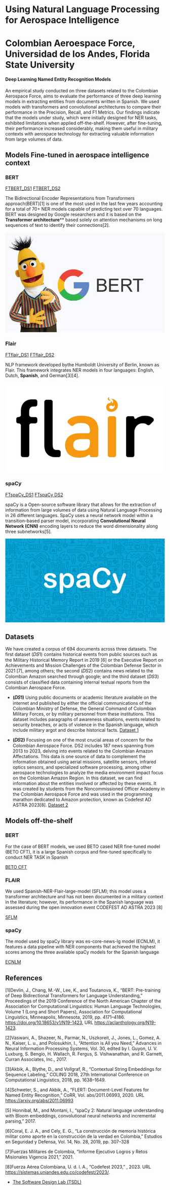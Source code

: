 # Using Natural Language Processing for Aerospace Intelligence

# Colombian Aeroespace Force, Universidad de los Andes, Florida State University

#### Deep Learning Named Entity Recognition Models 


An empirical study conducted on three datasets related to the Colombian
Aerospace Force, aims to evaluate the performance of three deep learning models in extracting
entities from documents written in Spanish. We used models with transformers and convolutional
architectures to compare their performance in the Precision, Recall, and F1 Metrics. Our
findings indicate that the models under study, which were initially designed for NER tasks,
exhibited limitations when applied off-the-shelf. However, after fine-tuning, their performance
increased considerably, making them useful in military contexts with aerospace technology for
extracting valuable information from large volumes of data.

## Models Fine-tuned in aerospace intelligence context

### BERT
[FTBERT_DS1](https://drive.google.com/drive/folders/1xF4Hk8fFBry5k3swrCwGVn0hsaoM094z?usp=sharing)
[FTBERT_DS2](https://drive.google.com/drive/folders/1xF4Hk8fFBry5k3swrCwGVn0hsaoM094z?usp=sharing)

The Bidirectional Encoder Representations from Transformers approach(BERT)[1] is one of the most used in the last few years accounting for a total of 70+ NER
models capable of predicting text over 70 languages. BERT was designed by Google researchers and it is based on the **Transformer architecture**** based solely on attention
mechanisms on long sequences of text to identify their connections[2].

![Prueba](/assets/img/bert.png)

### Flair
[FTflair_DS1](https://fuerzaaereacolombia-my.sharepoint.com/:f:/g/personal/alexandra_zabala_fac_mil_co/EuOZ89G_HtBPj_a6zvht3awB_nvkdXQmWJ0i0TKcizDweg?e=cwhDen)
[FTflair_DS2](https://fuerzaaereacolombia-my.sharepoint.com/:f:/g/personal/alexandra_zabala_fac_mil_co/EuOZ89G_HtBPj_a6zvht3awB_nvkdXQmWJ0i0TKcizDweg?e=cwhDen)

NLP framework developed bythe Humboldt University of Berlin, known as Flair. This framework integrates NER models in four languages: English, Dutch, **Spanish**, and German[3][4].

![Prueba](/assets/img/flair.jpg)

### spaCy
[FTspaCy_DS1](https://fuerzaaereacolombia-my.sharepoint.com/:f:/g/personal/alexandra_zabala_fac_mil_co/EuOZ89G_HtBPj_a6zvht3awB_nvkdXQmWJ0i0TKcizDweg?e=cwhDen)
[FTspaCy DS2](https://fuerzaaereacolombia-my.sharepoint.com/:f:/g/personal/alexandra_zabala_fac_mil_co/EuOZ89G_HtBPj_a6zvht3awB_nvkdXQmWJ0i0TKcizDweg?e=cwhDen)

spaCy is a Open-source software library that allows for the extraction of information from large volumes of data using Natural Language Processing in 26 different languages. SpaCy uses a neural network model within a transition-based parser model, incorporating **Convolutional Neural Network (CNN)** encoding layers to reduce the word dimensionality along three subnetworks[5].

![Prueba](/assets/img/spacy.jpg)

## Datasets
We have created a corpus of 694 documents across three datasets. The first dataset (𝐷𝑆1) contains historical events from public sources such as the Military Historical Memory Report in 2019 [6] or the Executive Report on Achievements and Mission Challenges of the Colombian Defense Sector in 2021 [7], among others; the second (𝐷𝑆2) contains news related to the Colombian Amazon searched through google; and the third dataset (𝐷𝑆3) consists of classified data containing internal textual reports from the Colombian Aerospace Force. 

-  **(𝐷𝑆1)** Using public documents or academic literature available on the internet and published by either the official communications of the Colombian Ministry of Defense, the General Command of
Colombian Military Forces, or by military personnel from these institutions. This dataset includes paragraphs of awareness situations, events related to security breaches, or acts of violence in the Spanish language, which include military argot and describe historical facts.
[Dataset 1](https://github.com/alexandraz2022/alexandraz2022.github.io/blob/main/datasets)

-  **(𝐷𝑆2)** Focusing on one of the most crucial areas of concern for the Colombian Aerospace Force. DS2 includes 187 news spanning from 2013 to 2023, delving into events related to the Colombian Amazon Affectations. This data is one source of data to complement the information obtained using aerial missions, satellite sensors, infrared optics sensors, and specialized software processing, among other aerospace technologies to analyze the media environment impact focus on the Colombian Amazon Region. In this dataset, we can find information about the entities involved or affected by these events. It was created by students from the Noncommissioned Officer Academy in the Colombian Aerospace Force and was used in the programming marathon dedicated to Amazon protection, known as Codefest AD ASTRA 2023[8].
[Dataset 2](https://github.com/alexandraz2022/alexandraz2022.github.io/blob/main/datasets)


## Models off-the-shelf

### BERT
For the case of BERT models, we used BETO cased NER fine-tuned model (BETO CFT), it is a large Spanish corpus and fine-tuned specifically to conduct NER TASK in Spanish

[BETO CFT](https://huggingface.co/dccuchile/bert-base-spanish-wwm-cased-finetuned-ner/commit/0cf7cc10bc005707fa8a70ba3739c7d1b50b2630)

### FLAIR
We used Spanish-NER-Flair-large-model (SFLM); this model uses a transformer architecture and has not been documented in a military context in the literature; however, its performance in the Spanish language was assessed during the open innovation event CODEFEST AD ASTRA 2023 [8]

[SFLM](https://huggingface.co/flair/ner-spanish-large)

### spaCy
The model used by spaCy library was es-core-news-lg model (ECNLM), it features a data pipeline with NER components that achieved the highest scores among the three available spaCy models for the Spanish language 

[ECNLM](https://spacy.io/models/es)


## References
[1]Devlin, J., Chang, M.-W., Lee, K., and Toutanova, K., “BERT: Pre-training of Deep Bidirectional Transformers for Language Understanding,” Proceedings of the 2019 Conference of the North American Chapter of the Association for Computational Linguistics: Human Language Technologies, Volume 1 (Long and Short Papers), Association for Computational Linguistics, Minneapolis, Minnesota, 2019, pp. 4171–4186. https://doi.org/10.18653/v1/N19-1423, URL https://aclanthology.org/N19-1423.

[2]Vaswani, A., Shazeer, N., Parmar, N., Uszkoreit, J., Jones, L., Gomez, A. N., Kaiser, L. u., and Polosukhin, I., “Attention is All you Need,” Advances in Neural Information Processing Systems, Vol. 30, edited by I. Guyon, U. V. Luxburg, S. Bengio, H. Wallach, R. Fergus, S. Vishwanathan, and R. Garnett, Curran Associates, Inc., 2017.

[3]Akbik, A., Blythe, D., and Vollgraf, R., “Contextual String Embeddings for Sequence Labeling,” COLING 2018, 27th International Conference on Computational Linguistics, 2018, pp. 1638–1649.

[4]Schweter, S., and Akbik, A., “FLERT: Document-Level Features for Named Entity Recognition,” CoRR, Vol. abs/2011.06993, 2020. URL https://arxiv.org/abs/2011.06993

[5] Honnibal, M., and Montani, I., “spaCy 2: Natural language understanding with Bloom embeddings, convolutional neural networks and incremental parsing,” 2017. 

[6]Coral, E. J. A., and Cely, E. G., “La construcción de memoria histórica militar como aporte en la construcción de la verdad en Colombia,” Estudios en Seguridad y Defensa, Vol. 14, No. 28, 2019, pp. 307–328 

[7]Fuerzas Militares de Colombia, “Informe Ejecutivo Logros y Retos Misionales Vigencia 2021,” 2021.

[8]Fuerza Aérea Colombiana, U. d. l. A., “Codefest 2023,” , 2023. URL https://sistemas.uniandes.edu.co/codefest/2023/.



- [The Software Design Lab (TSDL)](https://thesoftwaredesignlab.github.io/)
